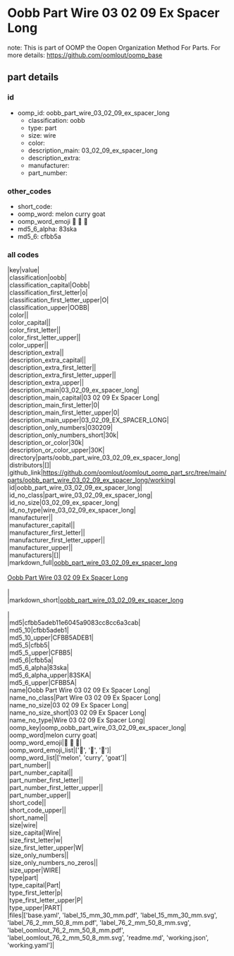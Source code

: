 # Oobb Part Wire 03 02 09 Ex Spacer Long  

note: This is part of OOMP the Oopen Organization Method For Parts. For more details: https://github.com/oomlout/oomp_base

##  part details





### id
* oomp_id: oobb_part_wire_03_02_09_ex_spacer_long
  * classification: oobb
  * type: part
  * size: wire
  * color: 
  * description_main: 03_02_09_ex_spacer_long
  * description_extra: 
  * manufacturer: 
  * part_number: 

### other_codes
* short_code: 
* oomp_word: melon curry goat
* oomp_word_emoji :melon: :curry: :goat:
* md5_6_alpha: 83ska
* md5_6: cfbb5a

### all codes 
|key|value|  
|classification|oobb|  
|classification_capital|Oobb|  
|classification_first_letter|o|  
|classification_first_letter_upper|O|  
|classification_upper|OOBB|  
|color||  
|color_capital||  
|color_first_letter||  
|color_first_letter_upper||  
|color_upper||  
|description_extra||  
|description_extra_capital||  
|description_extra_first_letter||  
|description_extra_first_letter_upper||  
|description_extra_upper||  
|description_main|03_02_09_ex_spacer_long|  
|description_main_capital|03 02 09 Ex Spacer Long|  
|description_main_first_letter|0|  
|description_main_first_letter_upper|0|  
|description_main_upper|03_02_09_EX_SPACER_LONG|  
|description_only_numbers|030209|  
|description_only_numbers_short|30k|  
|description_or_color|30k|  
|description_or_color_upper|30K|  
|directory|parts/oobb_part_wire_03_02_09_ex_spacer_long|  
|distributors|[]|  
|github_link|https://github.com/oomlout/oomlout_oomp_part_src/tree/main/parts/oobb_part_wire_03_02_09_ex_spacer_long/working|  
|id|oobb_part_wire_03_02_09_ex_spacer_long|  
|id_no_class|part_wire_03_02_09_ex_spacer_long|  
|id_no_size|03_02_09_ex_spacer_long|  
|id_no_type|wire_03_02_09_ex_spacer_long|  
|manufacturer||  
|manufacturer_capital||  
|manufacturer_first_letter||  
|manufacturer_first_letter_upper||  
|manufacturer_upper||  
|manufacturers|[]|  
|markdown_full|[oobb_part_wire_03_02_09_ex_spacer_long](https://github.com/oomlout/oomlout_oomp_part_src/tree/main/parts/oobb_part_wire_03_02_09_ex_spacer_long/working)<br>[](https://github.com/oomlout/oomlout_oomp_part_src/tree/main/parts/oobb_part_wire_03_02_09_ex_spacer_long/working)<br>[Oobb Part Wire 03 02 09 Ex Spacer Long](https://github.com/oomlout/oomlout_oomp_part_src/tree/main/parts/oobb_part_wire_03_02_09_ex_spacer_long/working)<br><br>|  
|markdown_short|[oobb_part_wire_03_02_09_ex_spacer_long](https://github.com/oomlout/oomlout_oomp_part_src/tree/main/parts/oobb_part_wire_03_02_09_ex_spacer_long/working)<br><br>|  
|md5|cfbb5adeb11e6045a9083cc8cc6a3cab|  
|md5_10|cfbb5adeb1|  
|md5_10_upper|CFBB5ADEB1|  
|md5_5|cfbb5|  
|md5_5_upper|CFBB5|  
|md5_6|cfbb5a|  
|md5_6_alpha|83ska|  
|md5_6_alpha_upper|83SKA|  
|md5_6_upper|CFBB5A|  
|name|Oobb Part Wire 03 02 09 Ex Spacer Long|  
|name_no_class|Part Wire 03 02 09 Ex Spacer Long|  
|name_no_size|03 02 09 Ex Spacer Long|  
|name_no_size_short|03 02 09 Ex Spacer Long|  
|name_no_type|Wire 03 02 09 Ex Spacer Long|  
|oomp_key|oomp_oobb_part_wire_03_02_09_ex_spacer_long|  
|oomp_word|melon curry goat|  
|oomp_word_emoji|:melon: :curry: :goat:|  
|oomp_word_emoji_list|[':melon:', ':curry:', ':goat:']|  
|oomp_word_list|['melon', 'curry', 'goat']|  
|part_number||  
|part_number_capital||  
|part_number_first_letter||  
|part_number_first_letter_upper||  
|part_number_upper||  
|short_code||  
|short_code_upper||  
|short_name||  
|size|wire|  
|size_capital|Wire|  
|size_first_letter|w|  
|size_first_letter_upper|W|  
|size_only_numbers||  
|size_only_numbers_no_zeros||  
|size_upper|WIRE|  
|type|part|  
|type_capital|Part|  
|type_first_letter|p|  
|type_first_letter_upper|P|  
|type_upper|PART|  
|files|['base.yaml', 'label_15_mm_30_mm.pdf', 'label_15_mm_30_mm.svg', 'label_76_2_mm_50_8_mm.pdf', 'label_76_2_mm_50_8_mm.svg', 'label_oomlout_76_2_mm_50_8_mm.pdf', 'label_oomlout_76_2_mm_50_8_mm.svg', 'readme.md', 'working.json', 'working.yaml']|  
